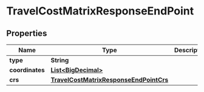 
# TravelCostMatrixResponseEndPoint

## Properties
Name | Type | Description | Notes
------------ | ------------- | ------------- | -------------
**type** | **String** |  | 
**coordinates** | [**List&lt;BigDecimal&gt;**](BigDecimal.md) |  | 
**crs** | [**TravelCostMatrixResponseEndPointCrs**](TravelCostMatrixResponseEndPointCrs.md) |  |  [optional]



